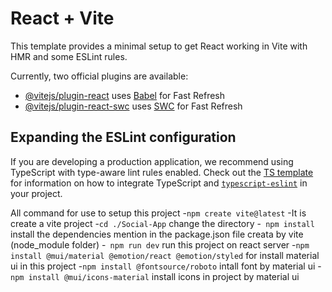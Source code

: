 # React + Vite

This template provides a minimal setup to get React working in Vite with HMR and some ESLint rules.

Currently, two official plugins are available:

- [@vitejs/plugin-react](https://github.com/vitejs/vite-plugin-react/blob/main/packages/plugin-react) uses [Babel](https://babeljs.io/) for Fast Refresh
- [@vitejs/plugin-react-swc](https://github.com/vitejs/vite-plugin-react/blob/main/packages/plugin-react-swc) uses [SWC](https://swc.rs/) for Fast Refresh

## Expanding the ESLint configuration

If you are developing a production application, we recommend using TypeScript with type-aware lint rules enabled. Check out the [TS template](https://github.com/vitejs/vite/tree/main/packages/create-vite/template-react-ts) for information on how to integrate TypeScript and [`typescript-eslint`](https://typescript-eslint.io) in your project.


All command for use to setup this project
-`npm create vite@latest` -It is create a vite project 
-`cd ./Social-App` change the directory 
-` npm install` install the dependencies mention in the package.json file creata by vite (node_module folder)
-` npm run dev` run this project on react server
-`npm install @mui/material @emotion/react @emotion/styled` for install material ui in this project 
-` npm install @fontsource/roboto ` intall font by material ui 
-` npm install @mui/icons-material` install icons in project by material ui

            